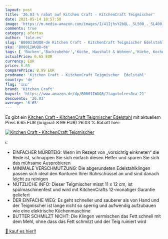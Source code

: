 ```yaml
---
layout: post
title: '26.03 % rabat auf Kitchen Craft - KitchenCraft Teigmischer'
date: 2021-05-14 18:57:50
image: 'https://m.media-amazon.com/images/I/41IjhsY2bQL._SL500_._SL400_.jpg'
comments: true
category: ofertas
author: 'tole.es'
slug: 'B0001IWUQ8-de Kitchen Craft - KitchenCraft Teigmischer Edelstahl'
sku: 'B0001IWUQ8-de'
tags: [ 'Backen','Backzubehör','Küche, Haushalt & Wohnen','Küche, Kochen & Backen','Teigräder','kitchen craft', ]
actualPrice: 6.65 EUR
currency: EUR
price: 6.65
comparePrice: 8.99 EUR
prodname: 'Kitchen Craft - KitchenCraft Teigmischer  Edelstahl'
country: 'de'
flag: '🇩🇪'
brand: 'Kitchen Craft'
buyurl: 'https://www.amazon.de/dp/B0001IWUQ8/?tag=tolees0ca-21'
descuento: '26.03'
average: '6.65'
---
```


Es gibt ein [Kitchen Craft - KitchenCraft Teigmischer  Edelstahl](https://www.amazon.de/dp/B0001IWUQ8/?tag=tolees0ca-21) mit aktuellem Preis 6.65 EUR (original: 8.99 EUR) 26.03 % Rabatt hier:

[![Kitchen Craft - KitchenCraft Teigmischer](https://m.media-amazon.com/images/I/41IjhsY2bQL._SL500_._SL400_.jpg)](https://www.amazon.de/dp/B0001IWUQ8/?tag=tolees0ca-21)

ℹ️:

- EINFACHER MÜRBTEIG: Wenn im Rezept von „vorsichtig einkneten“ die Rede ist, schnappen Sie sich einfach diesen Helfer und sparen Sie sich das mühsame Ausprobieren
- MINIMALE VERSCHMUTZUNG: Die abgerundeten Edelstahlklingen passen sich ideal den Konturen Ihrer Rührschüssel an und sind danach leicht zu reinigen
- NÜTZLICHE INFO: Dieser Teigmischer misst 11 x 12 cm, ist spülmaschinenfest und wird mit KitchenCrafts 12-monatiger Garantie geliefert
- DER EINFACHE WEG: Es geht schneller und sauberer als von Hand und der Teigmischer ist lange nicht so sperrig und aufwendig aufzubauen wie eine elektrische Küchenmaschine
- BUTTER SCHMILZT NICHT: Die Klingen vermischen das Fett schnell mit dem Mehl, ohne dass das Fett schmilzt und der Teig ruiniert wird

[🛒 kauf es hier!!](https://www.amazon.de/dp/B0001IWUQ8/?tag=tolees0ca-21)
